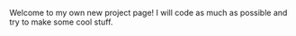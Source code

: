 Welcome to my own new project page!
I will code as much as possible and try to make some cool stuff.
